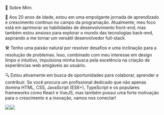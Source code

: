 🚀 Sobre Mim:

🌟 Aos 20 anos de idade, estou em uma empolgante jornada de aprendizado e crescimento contínuo no campo da programação. Atualmente, meu foco está em aprimorar as habilidades de desenvolvimento front-end, mas também estou ansioso para explorar o mundo das tecnologias back-end, aspirando a me tornar um versátil desenvolvedor full-stack.

🛠️ Tenho uma paixão natural por resolver desafios e uma inclinação para a resolução de problemas. Isso, combinado com meu interesse em design limpo e intuitivo, impulsiona minha busca pela excelência na criação de experiências web amigáveis ao usuário.

🔍 Estou ativamente em busca de oportunidades para colaborar, aprender e contribuir. Se você procura um profissional dedicado que não apenas domina HTML, CSS, JavaScript (ES6+), TypeScript e os populares frameworks como React e VueJS, mas também possui uma forte motivação para o crescimento e a inovação, vamos nos conectar!

<img src="https://github-readme-stats.vercel.app/api?username=MozartSoares&show_icons=true&theme=dracula&include_all_commits=true&count_private=true"/><img src="https://github-readme-stats.vercel.app/api/top-langs/?username=MozartSoares&layout=compact&langs_count=7&theme=dracula"/> 
